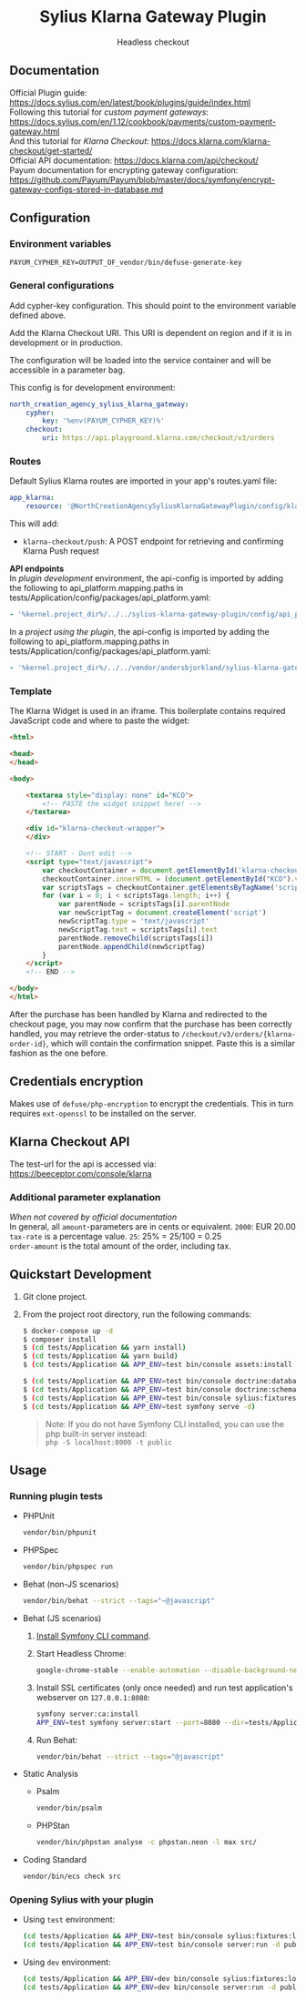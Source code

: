 
<h1 align="center">Sylius Klarna Gateway Plugin</h1>

<p align="center">Headless checkout</p>

## Documentation

Official Plugin guide: https://docs.sylius.com/en/latest/book/plugins/guide/index.html  
Following this tutorial for *custom payment gateways*: https://docs.sylius.com/en/1.12/cookbook/payments/custom-payment-gateway.html  
And this tutorial for *Klarna Checkout*: https://docs.klarna.com/klarna-checkout/get-started/  
Official API documentation: https://docs.klarna.com/api/checkout/  
Payum documentation for encrypting gateway configuration: https://github.com/Payum/Payum/blob/master/docs/symfony/encrypt-gateway-configs-stored-in-database.md  

## Configuration

### Environment variables
```ENV
PAYUM_CYPHER_KEY=OUTPUT_OF_vendor/bin/defuse-generate-key
```

### General configurations
Add cypher-key configuration. This should point to the environment variable defined above.

Add the Klarna Checkout URI. This URI is dependent on region and if it is in development or in production.

The configuration will be loaded into the service container and will be accessible in a parameter bag.

This config is for development environment:

```yaml
north_creation_agency_sylius_klarna_gateway:
    cypher:
        key: '%env(PAYUM_CYPHER_KEY)%'
    checkout:
        uri: https://api.playground.klarna.com/checkout/v3/orders
```

### Routes
Default Sylius Klarna routes are imported in your app's routes.yaml file:
```yaml 
app_klarna:
    resource: '@NorthCreationAgencySyliusKlarnaGatewayPlugin/config/klarna_routes.yaml'
```
This will add:   
* `klarna-checkout/push`: A POST endpoint for retrieving and confirming Klarna Push request

**API endpoints**  
In _plugin development_ environment, the api-config is imported by adding the following to 
api_platform.mapping.paths in tests/Application/config/packages/api_platform.yaml:
```yaml
- '%kernel.project_dir%/../../sylius-klarna-gateway-plugin/config/api_platform'
```

In a _project using the plugin_, the api-config is imported by adding the following to
api_platform.mapping.paths in tests/Application/config/packages/api_platform.yaml:
```yaml
- '%kernel.project_dir%/../../vendor/andersbjorkland/sylius-klarna-gateway-plugin/config/api_platform'
```

### Template
The Klarna Widget is used in an iframe. This boilerplate contains required JavaScript code and 
where to paste the widget:  
```html 
<html>

<head>
</head>

<body>

    <textarea style="display: none" id="KCO">
        <!-- PASTE the widget snippet here! -->
    </textarea>

    <div id="klarna-checkout-wrapper">
    </div>

    <!-- START - Dont edit -->
    <script type="text/javascript">
        var checkoutContainer = document.getElementById('klarna-checkout-wrapper')
        checkoutContainer.innerHTML = (document.getElementById("KCO").value).replace(/\\"/g, "\"").replace(/\\n/g, "");
        var scriptsTags = checkoutContainer.getElementsByTagName('script')
        for (var i = 0; i < scriptsTags.length; i++) {
            var parentNode = scriptsTags[i].parentNode
            var newScriptTag = document.createElement('script')
            newScriptTag.type = 'text/javascript'
            newScriptTag.text = scriptsTags[i].text
            parentNode.removeChild(scriptsTags[i])
            parentNode.appendChild(newScriptTag)
        }
    </script>
    <!-- END -->

</body>
</html>

```

After the purchase has been handled by Klarna and redirected to the checkout page, you may now confirm that the purchase 
has been correctly handled, you may retrieve the order-status to `/checkout/v3/orders/{klarna-order-id}`, which will 
contain the confirmation snippet. Paste this is a similar fashion as the one before.

## Credentials encryption
Makes use of `defuse/php-encryption` to encrypt the credentials. 
This in turn requires `ext-openssl` to be installed on the server.

## Klarna Checkout API  
The test-url for the api is accessed via: https://beeceptor.com/console/klarna

### Additional parameter explanation
*When not covered by official documentation*  
In general, all `amount`-parameters are in cents or equivalent. `2000`: EUR 20.00  
`tax-rate` is a percentage value. `25`: 25% = 25/100 = 0.25  
`order-amount` is the total amount of the order, including tax.

## Quickstart Development

1. Git clone project.

2. From the project root directory, run the following commands:

    ```bash
    $ docker-compose up -d
    $ composer install
    $ (cd tests/Application && yarn install)
    $ (cd tests/Application && yarn build)
    $ (cd tests/Application && APP_ENV=test bin/console assets:install public)
    
    $ (cd tests/Application && APP_ENV=test bin/console doctrine:database:create)
    $ (cd tests/Application && APP_ENV=test bin/console doctrine:schema:create)
    $ (cd tests/Application && APP_ENV=test bin/console sylius:fixtures:load)
    $ (cd tests/Application && APP_ENV=test symfony serve -d)
    ```
   > Note: If you do not have Symfony CLI installed, you can use the php built-in server instead:  
   > `php -S localhost:8000 -t public`

## Usage

### Running plugin tests

  - PHPUnit

    ```bash
    vendor/bin/phpunit
    ```

  - PHPSpec

    ```bash
    vendor/bin/phpspec run
    ```

  - Behat (non-JS scenarios)

    ```bash
    vendor/bin/behat --strict --tags="~@javascript"
    ```

  - Behat (JS scenarios)
 
    1. [Install Symfony CLI command](https://symfony.com/download).
 
    2. Start Headless Chrome:
    
         ```bash
         google-chrome-stable --enable-automation --disable-background-networking --no-default-browser-check --no-first-run --disable-popup-blocking --disable-default-apps --allow-insecure-localhost --disable-translate --disable-extensions --no-sandbox --enable-features=Metal --headless --remote-debugging-port=9222 --window-size=2880,1800 --proxy-server='direct://' --proxy-bypass-list='*' http://127.0.0.1
         ```
    
    3. Install SSL certificates (only once needed) and run test application's webserver on `127.0.0.1:8080`:
    
         ```bash
         symfony server:ca:install
         APP_ENV=test symfony server:start --port=8080 --dir=tests/Application/public --daemon
         ```
    
    4. Run Behat:
    
         ```bash
         vendor/bin/behat --strict --tags="@javascript"
         ```
    
  - Static Analysis
  
    - Psalm
    
      ```bash
      vendor/bin/psalm
      ```
      
    - PHPStan
    
      ```bash
      vendor/bin/phpstan analyse -c phpstan.neon -l max src/  
      ```

  - Coding Standard
  
    ```bash
    vendor/bin/ecs check src
    ```

### Opening Sylius with your plugin

- Using `test` environment:

    ```bash
    (cd tests/Application && APP_ENV=test bin/console sylius:fixtures:load)
    (cd tests/Application && APP_ENV=test bin/console server:run -d public)
    ```
    
- Using `dev` environment:

    ```bash
    (cd tests/Application && APP_ENV=dev bin/console sylius:fixtures:load)
    (cd tests/Application && APP_ENV=dev bin/console server:run -d public)
    ```
